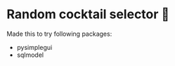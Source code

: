 # Random cocktail selector :tropical_drink:

Made this to try following packages:
- pysimplegui
- sqlmodel
